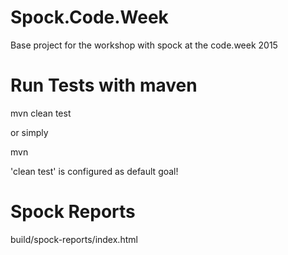# Spock.Code.Week

Base project for the workshop with spock at the code.week 2015


# Run Tests with maven

  mvn clean test
  
or simply

  mvn 
  
'clean test' is configured as default goal!

# Spock Reports

  build/spock-reports/index.html
  
